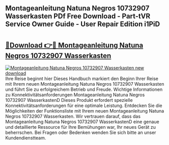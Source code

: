 ## Montageanleitung Natuna Negros 10732907 Wasserkasten PDf Free Download - Part-tVR Service Owner Guide - User Repair Edition i1PiD

# <h2><a href="http://df7iq56.blite.top/?on=Montageanleitung+Natuna+Negros+10732907+Wasserkasten">🔗Download 👉🔴 Montageanleitung Natuna Negros 10732907 Wasserkasten</a></h2>

[![Montageanleitung Natuna Negros 10732907 Wasserkasten new download](https://i.imgur.com/lujVjoI.png)](http://df7iq56.blite.top/?on=Montageanleitung+Natuna+Negros+10732907+Wasserkasten)
Ihre Reise beginnt hier Dieses Handbuch markiert den Beginn Ihrer Reise mit Ihrem neuen Montageanleitung Natuna Negros 10732907 Wasserkasten und führt Sie zu erfolgreichem Betrieb und Freude. Wichtige Informationen zu Konnektivitätsanforderungen Montageanleitung Natuna Negros 10732907 WasserkastenD Dieses Produkt erfordert spezielle Konnektivitätsanforderungen für eine optimale Leistung. Entdecken Sie die Möglichkeiten der Funktionsliste mit Ihrem neuen Montageanleitung Natuna Negros 10732907 Wasserkasten. Wir vertrauen darauf, dass das Montageanleitung Natuna Negros 10732907 WasserkastenD eine genaue und detaillierte Ressource für Ihre Bemühungen war, Ihr neues Gerät zu beherrschen. Bei Fragen oder Bedenken wenden Sie sich bitte an unser Kundendienstteam.
